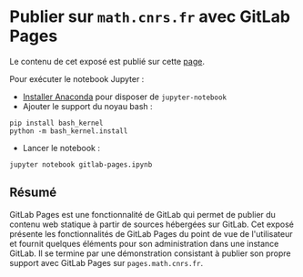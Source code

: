 # Publier sur `math.cnrs.fr` avec GitLab Pages

Le contenu de cet exposé est publié sur cette [page](http://mboileau.pages.math.cnrs.fr/gitlab-pages).

Pour exécuter le notebook Jupyter :

- [Installer Anaconda](https://www.anaconda.com/download) pour disposer de `jupyter-notebook`
- Ajouter le support du noyau bash :

``` 
pip install bash_kernel
python -m bash_kernel.install
```

- Lancer le notebook :

```
jupyter notebook gitlab-pages.ipynb
```

## Résumé

GitLab Pages est une fonctionnalité de GitLab qui permet de publier du contenu web statique à partir de sources hébergées sur GitLab.
Cet exposé présente les fonctionnalités de GitLab Pages du point de vue de l'utilisateur et fournit quelques éléments pour son administration dans une instance GitLab.
Il se termine par une démonstration consistant à publier son propre support avec GitLab Pages sur `pages.math.cnrs.fr`.
